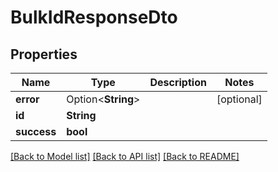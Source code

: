 # BulkIdResponseDto

## Properties

Name | Type | Description | Notes
------------ | ------------- | ------------- | -------------
**error** | Option<**String**> |  | [optional]
**id** | **String** |  | 
**success** | **bool** |  | 

[[Back to Model list]](../README.md#documentation-for-models) [[Back to API list]](../README.md#documentation-for-api-endpoints) [[Back to README]](../README.md)


